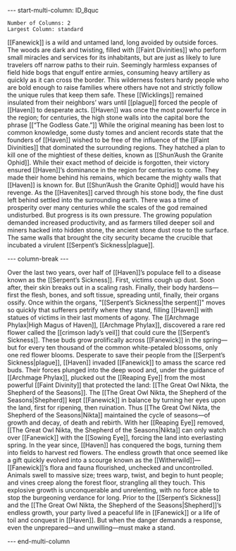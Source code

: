 
--- start-multi-column: ID_8quc
```column-settings
Number of Columns: 2
Largest Column: standard
```

[[Fanewick]] is a wild and untamed land, long avoided by outside forces. The woods are dark and twisting, filled with [[Faint Divinities]] who perform small miracles and services for its inhabitants, but are just as likely to lure travelers off narrow paths to their ruin. Seemingly harmless expanses of field hide bogs that engulf entire armies, consuming heavy artillery as quickly as it can cross the border. This wilderness fosters hardy people who are bold enough to raise families where others have not and strictly follow the unique rules that keep them safe. These [[Wicklings]] remained insulated from their neighbors’ wars until [[plague]] forced the people of [[Haven]] to desperate acts. [[Haven]] was once the most powerful force in the region; for centuries, the high stone walls into the capital bore the phrase [[“The Godless Gate.”]] While the original meaning has been lost to common knowledge, some dusty tomes and ancient records state that the founders of [[Haven]] wished to be free of the influence of the [[Faint Divinities]] that dominated the surrounding regions. They hatched a plan to kill one of the mightiest of these deities, known as [[Shun’Aush the Granite Ophid]]. While their exact method of deicide is forgotten, their victory ensured [[Haven]]’s dominance in the region for centuries to come. They made their home behind his remains, which became the mighty walls that [[Haven]] is known for. But [[Shun’Aush the Granite Ophid]] would have his revenge. As the [[Havenites]] carved through his stone body, the fine dust left behind settled into the surrounding earth. There was a time of prosperity over many centuries while the scales of the god remained undisturbed. But progress is its own pressure. The growing population demanded increased productivity, and as farmers tilled deeper soil and miners hacked into hidden stone, the ancient stone dust rose to the surface. The same walls that brought the city security became the crucible that incubated a virulent [[Serpent’s Sickness|plague]]. 

--- column-break ---

Over the last two years, over half of [[Haven]]’s populace fell to a disease known as the [[Serpent’s Sickness]]. First, victims cough up dust. Soon after, their skin breaks out in a scaling rash. Finally, their body hardens—first the flesh, bones, and soft tissue, spreading until, finally, their organs ossify. Once within the organs, "[[Serpent’s Sickness|the serpent]]" moves so quickly that sufferers petrify where they stand, filling [[Haven]] with statues of victims in their last moments of agony. The [[Archmage Phylax|High Magus of Haven]], [[Archmage Phylax]], discovered a rare red flower called the [[crimson lady’s veil]] that could cure the [[Serpent’s Sickness]]. These buds grow prolifically across [[Fanewick]] in the spring—but for every ten thousand of the common white-petaled blossoms, only one red flower blooms. Desperate to save their people from the [[Serpent’s Sickness|plague]], [[Haven]] invaded [[Fanewick]] to amass the scarce red buds. Their forces plunged into the deep wood and, under the guidance of [[Archmage Phylax]], plucked out the [[Reaping Eye]] from the most powerful [[Faint Divinity]] that protected the land: [[The Great Owl Nikta, the Shepherd of the Seasons]]. The [[The Great Owl Nikta, the Shepherd of the Seasons|Shepherd]] kept [[Fanewick]] in balance by turning her eyes upon the land, first for ripening, then ruination. Thus [[The Great Owl Nikta, the Shepherd of the Seasons|Nikta]] maintained the cycle of seasons—of growth and decay, of death and rebirth. With her [[Reaping Eye]] removed, [[The Great Owl Nikta, the Shepherd of the Seasons|Nikta]] can only watch over [[Fanewick]] with the [[Sowing Eye]], forcing the land into everlasting spring. In the year since, [[Haven]] has conquered the bogs, turning them into fields to harvest red flowers. The endless growth that once seemed like a gift quickly evolved into a scourge known as the [[Witherwild]]—[[Fanewick]]’s flora and fauna flourished, unchecked and uncontrolled. Animals swell to massive size; trees warp, twist, and begin to hunt people; and vines creep along the forest floor, strangling all they touch. This explosive growth is unconquerable and unrelenting, with no force able to stop the burgeoning verdance for long. Prior to the [[Serpent’s Sickness]] and the [[The Great Owl Nikta, the Shepherd of the Seasons|Shepherd]]’s endless growth, your party lived a peaceful life in [[Fanewick]] or a life of toil and conquest in [[Haven]]. But when the danger demands a response, even the unprepared—and unwilling—must make a stand.

--- end-multi-column
